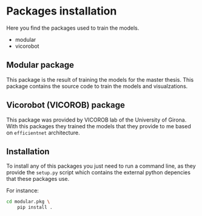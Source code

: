 # Packages installation

Here you find the packages used
to train the models.

- modular
- vicorobot

## Modular package

This package is the result of training the models for the master thesis.
This package contains the source code to train the models and visualzations.

## Vicorobot (VICOROB) package

This package was provided by VICOROB lab of the University of Girona.
With this packages they trained the models that they provide to me based
on `efficientnet` architecture.

## Installation

To install any of this packages
you just need to run a command line, as they
provide the `setup.py` script which contains the
external python depencies that these packages use.

For instance:

```bash
cd modular.pkg \
    pip install .
```
